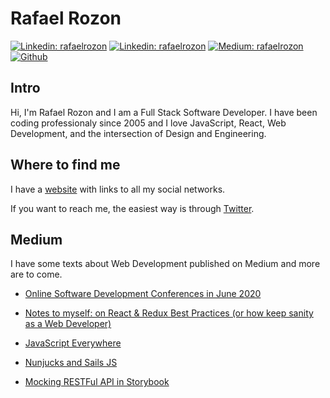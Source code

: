 # Rafael Rozon

[![Linkedin: rafaelrozon](https://img.shields.io/badge/-Twitter-blue?style=flat-square&logo=Twitter&logoColor=white&link=https://twitter.com/rafaelrozon)](https://twitter.com/rafaelrozon)
[![Linkedin: rafaelrozon](https://img.shields.io/badge/-LinkedIn-blue?style=flat-square&logo=Linkedin&logoColor=white&link=https://www.linkedin.com/in/rafaelrozon)](https://www.linkedin.com/in/rafaelrozon)
[![Medium: rafaelrozon](https://img.shields.io/badge/-Medium-black?style=flat-square&logo=Medium&logoColor=white&link=https://medium.com/@rafaelrozon)](https://medium.com/@rafaelrozon)
[![Github](https://img.shields.io/badge/-GitHub-grey?style=flat-square&logo=GitHub&logoColor=white&link=https://github.com/rafaelrozon)](https://github.com/rafaelrozon)




## Intro

Hi, I'm Rafael Rozon and I am a Full Stack Software Developer. I have been coding professionaly since 2005 and I love JavaScript, React, Web Development, and the intersection of Design and Engineering.

## Where to find me

I have a [website](https://www.rafaelrozon.com) with links to all my social networks.

If you want to reach me, the easiest way is through [Twitter](https://twitter.com/rafaelrozon).

## Medium

I have some texts about Web Development published on Medium and more are to come.

- [Online Software Development Conferences in June 2020](https://medium.com/@rafaelrozon/software-development-online-conferences-in-june-2020-1d0aa7bc6db0)

- [Notes to myself: on React & Redux Best Practices (or how keep sanity as a Web Developer)](https://medium.com/@rafaelrozon/notes-to-myself-on-react-redux-best-practices-or-how-keep-sanity-as-a-web-developer-23fbe834bcae)

- [JavaScript Everywhere](https://medium.com/@rafaelrozon/js-everywhere-9c1409c89359)

- [Nunjucks and Sails JS](https://medium.com/@rafaelrozon/nunchucks-and-sailsjs-b0b88375aab3)

- [Mocking RESTFul API in Storybook](https://medium.com/@rafaelrozon/mock-axios-storybook-72404b1d427b)
